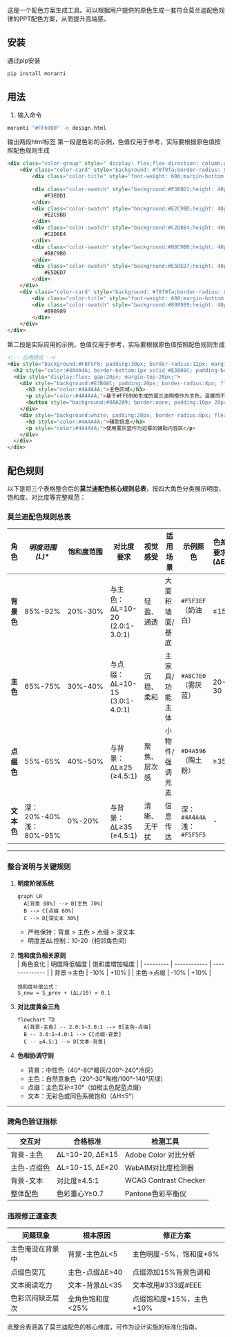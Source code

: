 这是一个配色方案生成工具。可以根据用户提供的原色生成一套符合莫兰迪配色规律的PPT配色方案，从而提升高端感。

## 安装

通过pip安装
```bash
pip install moranti
```

## 用法

1. 输入命令
```bash
moranti "#FF6900" -o design.html
```
输出两段html标签
第一段是色彩的示例，色值仅用于参考，实际要根据原色值按照配色规则生成
```html
<div class="color-group" style=" display: flex;flex-direction: column;gap: 8px;">
	<div class="color-card" style="background: #f8f9fa;border-radius: 8px;padding: 12px;">
		<div class="color-title" style="font-weight: 600;margin-bottom: 8px;font-size: 16px;">#FF6900对应配色方案 </div>
		
		<div class="color-swatch" style="background:#F3E0D1;height: 40px;border-radius: 4px;display: flex;align-items: center;justify-content: center;font-size: 12px;color: #4a4a4a;margin: 4px 0;">
			#F3E0D1
		</div>
		<div class="color-swatch" style="background:#E2C9BD;height: 40px;border-radius: 4px;display: flex;align-items: center;justify-content: center;font-size: 12px;color: #4a4a4a;margin: 4px 0;">
			#E2C9BD
		</div>
		<div class="color-swatch" style="background:#C2D8E4;height: 40px;border-radius: 4px;display: flex;align-items: center;justify-content: center;font-size: 12px;color: #4a4a4a;margin: 4px 0;">
			#C2D8E4
		</div>
		<div class="color-swatch" style="background:#B8C9B0;height: 40px;border-radius: 4px;display: flex;align-items: center;justify-content: center;font-size: 12px;color: #4a4a4a;margin: 4px 0;">
			#B8C9B0
		</div>
		<div class="color-swatch" style="background:#E5DED7;height: 40px;border-radius: 4px;display: flex;align-items: center;justify-content: center;font-size: 12px;color: #4a4a4a;margin: 4px 0;">
			#E5DED7
		</div>
	</div>
	<div class="color-card" style="background: #f8f9fa;border-radius: 8px;padding: 12px;">
		<div class="color-title" style="font-weight: 600;margin-bottom: 8px;font-size: 16px;">小米Logo辅助色</div>
		<div class="color-swatch" style="background:#898989;height: 40px;border-radius: 4px;display: flex;align-items: center;justify-content: center;font-size: 12px;color: #ffffff;margin: 4px 0;">
			#898989
		</div>
	</div>
</div>

```
第二段是实际应用的示例，色值仅用于参考，实际要根据原色值按照配色规则生成
```html
<!-- 应用预览 -->
<div style="background:#F8F5F0; padding:30px; border-radius:12px; margin-top:30px; max-width:1000px; margin:30px auto;">
  <h2 style="color:#4A4A4A; border-bottom:1px solid #E3B08C; padding-bottom:10px;">莫兰迪配色应用示例</h2>
  <div style="display:flex; gap:20px; margin-top:20px;">
    <div style="background:#E3B08C; padding:20px; border-radius:8px; flex:2;">
      <h3 style="color:#4A4A4A;">主色区域</h3>
      <p style="color:#4A4A4A;">基于#FF6900生成的莫兰迪陶橙作为主色，温暖而不刺眼</p>
      <button style="background:#8AA2A9; border:none; padding:10px 20px; border-radius:4px; margin-top:15px; color:#F5F5F5;">雾灰蓝按钮</button>
    </div>
    <div style="background:white; padding:20px; border-radius:8px; flex:1; border:1px solid #8AA2A9;">
      <h3 style="color:#4A4A4A;">辅助信息</h3>
      <p style="color:#4A4A4A;">使用雾灰蓝作为边框的辅助内容区</p>
    </div>
  </div>
</div>
```

## 配色规则

以下是将三个表格整合后的**莫兰迪配色核心规则总表**，按四大角色分类展示明度、饱和度、对比度等完整规范：

### 莫兰迪配色规则总表
| **角色**   | **明度范围 (L*)**          | **饱和度范围** | **对比度要求**                 | **视觉感受** | **适用场景**    | **示例颜色**                   | **色差要求 (ΔE)** |
| ---------- | -------------------------- | -------------- | ------------------------------ | ------------ | --------------- | ------------------------------ | ----------------- |
| **背景色** | 85%-92%                    | 20%-30%        | 与主色：ΔL=10-20 (2.0:1-3.0:1) | 轻盈、通透   | 大面积墙面/基底 | `#F5F3EF`（奶油白）            | ≤15               |
| **主色**   | 65%-75%                    | 30%-40%        | 与点缀：ΔL=10-15 (3.0:1-4.0:1) | 沉稳、柔和   | 主家具/功能主体 | `#A8C7E0`（雾灰蓝）            | 20-30             |
| **点缀色** | 55%-65%                    | 40%-50%        | 与背景：ΔL≥25 (≥4.5:1)         | 聚焦、层次感 | 小物件/强调元素 | `#D4A596`（陶土粉）            | ≥35               |
| **文本色** | 深：20%-40%<br>浅：80%-95% | 0%-20%         | 与背景：ΔL≥35 (≥4.5:1)         | 清晰、无干扰 | 信息传达        | 深：`#4A4A4A`<br>浅：`#F5F5F5` | -                 |

---

### 整合说明与关键规则
1. **明度阶梯系统**  
   ```mermaid
   graph LR
     A[背景 88%] --> B[主色 70%] 
     B --> C[点缀 60%] 
     C --> D[深文本 30%]
   ```
   - 严格保持：背景 > 主色 > 点缀 > 深文本
   - 明度差ΔL控制：10-20（相邻角色间）

2. **饱和度负相关原则**  
   | 角色变化  | 明度降低幅度 | 饱和度增加幅度 |
   | --------- | ------------ | -------------- |
   | 背景→主色 | -10%         | +10%           |
   | 主色→点缀 | -10%         | +10%           |
   ```数学
   饱和度补偿公式：  
   S_new = S_prev + (ΔL/10) × 0.1
   ```

3. **对比度黄金三角**  
   ```mermaid
   flowchart TD
     A[背景-主色] -- 2.0:1~3.0:1 --> B[主色-点缀]
     B -- 3.0:1~4.0:1 --> C[点缀-背景]
     C -- ≥4.5:1 --> D[文本-背景]
   ```

4. **色相协调守则**
   - 背景：中性色（40°-80°暖灰/200°-240°冷灰）
   - 主色：自然意象色（20°-30°陶橙/100°-140°灰绿）
   - 点缀：主色互补±30°（如橙主色配蓝点缀）
   - 文本：无彩色或同色系微饱和（ΔH≤5°）

---

### 跨角色验证指标
| **交互对**  | **合格标准**    | **检测工具**          |
| ----------- | --------------- | --------------------- |
| 背景-主色   | ΔL=10-20, ΔE≤15 | Adobe Color 对比分析  |
| 主色-点缀色 | ΔL=10-15, ΔE≥20 | WebAIM对比度检测器    |
| 背景-文本   | 对比度≥4.5:1    | WCAG Contrast Checker |
| 整体配色    | 色彩重心Y≥0.7   | Pantone色彩平衡仪     |


### 违规修正速查表
| **问题现象**     | **根本原因**     | **修正方案**             |
| ---------------- | ---------------- | ------------------------ |
| 主色淹没在背景中 | 背景-主色ΔL<5    | 主色明度-5%，饱和度+8%   |
| 点缀色突兀       | 主色-点缀ΔE>40   | 点缀添加15%背景色调和    |
| 文本阅读吃力     | 文本-背景ΔL<35   | 文本改用#333或#EEE       |
| 色彩沉闷缺乏层次 | 全角色饱和度<25% | 点缀饱和度+15%，主色+10% |

此整合表涵盖了莫兰迪配色的核心维度，可作为设计实施的标准化指南。